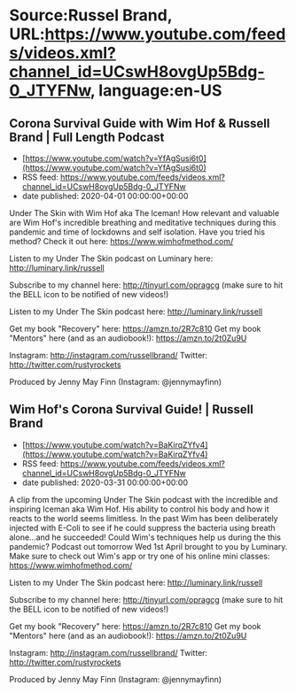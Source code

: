 # Source:Russel Brand, URL:https://www.youtube.com/feeds/videos.xml?channel_id=UCswH8ovgUp5Bdg-0_JTYFNw, language:en-US

## Corona Survival Guide with Wim Hof & Russell Brand | Full Length Podcast
 - [https://www.youtube.com/watch?v=YfAgSusi6t0](https://www.youtube.com/watch?v=YfAgSusi6t0)
 - RSS feed: https://www.youtube.com/feeds/videos.xml?channel_id=UCswH8ovgUp5Bdg-0_JTYFNw
 - date published: 2020-04-01 00:00:00+00:00

Under The Skin with Wim Hof aka The Iceman!
How relevant and valuable are Wim Hof's incredible breathing and meditative techniques during this pandemic and time of lockdowns and self isolation.
Have you tried his method?
Check it out here: https://www.wimhofmethod.com/

Listen to my Under The Skin podcast on Luminary here: 
http://luminary.link/russell

Subscribe to my channel here: http://tinyurl.com/opragcg
(make sure to hit the BELL icon to be notified of new videos!)

Listen to my Under The Skin podcast here: 
http://luminary.link/russell

Get my book "Recovery" here: https://amzn.to/2R7c810
Get my book "Mentors" here (and as an audiobook!): https://amzn.to/2t0Zu9U

Instagram: http://instagram.com/russellbrand/
Twitter: http://twitter.com/rustyrockets

Produced by Jenny May Finn (Instagram: @jennymayfinn)

## Wim Hof's Corona Survival Guide! | Russell Brand
 - [https://www.youtube.com/watch?v=BaKirqZYfv4](https://www.youtube.com/watch?v=BaKirqZYfv4)
 - RSS feed: https://www.youtube.com/feeds/videos.xml?channel_id=UCswH8ovgUp5Bdg-0_JTYFNw
 - date published: 2020-03-31 00:00:00+00:00

A clip from the upcoming Under The Skin podcast with the incredible and inspiring Iceman aka Wim Hof. His ability to control his body and how it reacts to the world seems limitless. In the past Wim has been deliberately injected with E-Coli to see if he could suppress the bacteria using breath alone...and he succeeded! Could Wim's techniques help us during the this pandemic? Podcast out tomorrow Wed 1st April brought to you by Luminary.
Make sure to check out Wim's app or try one of his online mini classes: https://www.wimhofmethod.com/

Listen to my Under The Skin podcast here: 
http://luminary.link/russell

Subscribe to my channel here: http://tinyurl.com/opragcg
(make sure to hit the BELL icon to be notified of new videos!)

Get my book "Recovery" here: https://amzn.to/2R7c810
Get my book "Mentors" here (and as an audiobook!): https://amzn.to/2t0Zu9U

Instagram: http://instagram.com/russellbrand/
Twitter: http://twitter.com/rustyrockets

Produced by Jenny May Finn (Instagram: @jennymayfinn)

